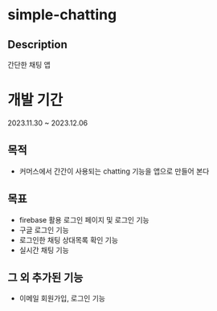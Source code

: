 # simple-chatting

## Description

간단한 채팅 앱

# 개발 기간

2023.11.30 ~ 2023.12.06

## 목적

- 커머스에서 간간이 사용되는 chatting 기능을 앱으로 만들어 본다

## 목표

- firebase 활용 로그인 페이지 및 로그인 기능
- 구글 로그인 기능
- 로그인한 채팅 상대목록 확인 기능
- 실시간 채팅 기능

## 그 외 추가된 기능

- 이메일 회원가입, 로그인 기능
